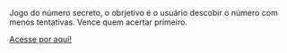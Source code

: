 Jogo do número secreto, o obrjetivo é o usuário descobir o número com menos tentativas. Vence quem acertar primeiro.

<a href="https://itzmarkin.github.io/jogo-do-numero-secreto/">Acesse por aqui!</a>
